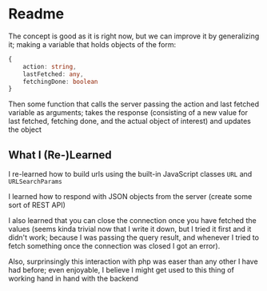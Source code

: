 # Readme

The concept is good as it is right now, but we can improve it
by generalizing it; making a variable that holds objects of
the form:

```ts
{
    action: string,
    lastFetched: any,
    fetchingDone: boolean
}
```

Then some function that calls the server passing the action and last fetched
variable as arguments; takes the response (consisting of a new value
for last fetched, fetching done, and the actual object of interest) and updates
the object

## What I (Re-)Learned

I re-learned how to build urls using the built-in JavaScript classes `URL` and `URLSearchParams`

I learned how to respond with JSON objects from the server (create some sort of REST API)

I also learned that you can close the connection once you have fetched the values (seems kinda
trivial now that I write it down, but I tried it first and it didn't work; because I was
passing the query result, and whenever I tried to fetch something once the connection was closed
I got an error).

Also, surprinsingly this interaction with php was easer than any other I have had before; even
enjoyable, I believe I might get used to this thing of working hand in hand with the backend
